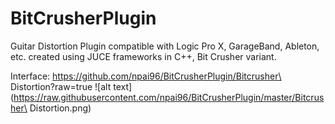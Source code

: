 # BitCrusherPlugin
Guitar Distortion Plugin compatible with Logic Pro X, GarageBand, Ableton, etc. created using JUCE frameworks in C++, Bit Crusher variant.

Interface:
https://github.com/npai96/BitCrusherPlugin/Bitcrusher\ Distortion?raw=true
![alt text](https://raw.githubusercontent.com/npai96/BitCrusherPlugin/master/Bitcrusher\ Distortion.png)
